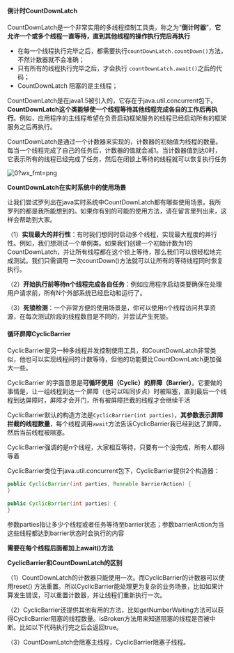 #### 倒计时CountDownLatch

CountDownLatch是一个非常实用的多线程控制工具类，称之为“**倒计时器**”，**它允许一个或多个线程一直等待，直到其他线程的操作执行完后再执行**

* 在每一个线程执行完毕之后，都需要执行`countDownLatch.countDown()`方法，不然计数器就不会准确；
* 只有所有的线程执行完毕之后，才会执行 `countDownLatch.await()`之后的代码；
* CountDownLatch 阻塞的是主线程；

CountDownLatch是在java1.5被引入的，它存在于java.util.concurrent包下。**CountDownLatch这个类能够使一个线程等待其他线程完成各自的工作后再执行**。例如，应用程序的主线程希望在负责启动框架服务的线程已经启动所有的框架服务之后再执行。

CountDownLatch是通过一个计数器来实现的，计数器的初始值为线程的数量。每当一个线程完成了自己的任务后，计数器的值就会减1。当计数器值到达0时，它表示所有的线程已经完成了任务，然后在闭锁上等待的线程就可以恢复执行任务

![0?wx_fmt=png](https://ss.csdn.net/p?http://mmbiz.qpic.cn/mmbiz_png/UtWdDgynLdY9n5c11P9g7rGwa8ALhzDDPmy7yWAIIGiaicCdmqkJQBwPJGK4ibsCabIp8u363wLst3oSHoS7UxmCg/0?wx_fmt=png)

**CountDownLatch在实时系统中的使用场景**

让我们尝试罗列出在java实时系统中CountDownLatch都有哪些使用场景。我所罗列的都是我所能想到的。如果你有别的可能的使用方法，请在留言里列出来，这样会帮助到大家。

（1）**实现最大的并行性**：有时我们想同时启动多个线程，实现最大程度的并行性。例如，我们想测试一个单例类。如果我们创建一个初始计数为1的CountDownLatch，并让所有线程都在这个锁上等待，那么我们可以很轻松地完成测试。我们只需调用 一次countDown()方法就可以让所有的等待线程同时恢复执行。

（2）**开始执行前等待n个线程完成各自任务**：例如应用程序启动类要确保在处理用户请求前，所有N个外部系统已经启动和运行了。

（3）**死锁检测**：一个非常方便的使用场景是，你可以使用n个线程访问共享资源，在每次测试阶段的线程数目是不同的，并尝试产生死锁。



#### **循环屏障CyclicBarrier**

CyclicBarrier是另一种多线程并发控制使用工具，和CountDownLatch非常类似，他也可以实现线程间的计数等待，但他的功能要比CountDownLatch更加强大一些。

CyclicBarrier 的字面意思是**可循环使用（Cyclic）的屏障（Barrier）**。它要做的事情是，让一组线程到达一个屏障（也可以叫同步点）时被阻塞，直到最后一个线程到达屏障时，屏障才会开门，所有被屏障拦截的线程才会继续干活

CyclicBarrier默认的构造方法是`CyclicBarrier(int parties)`，**其参数表示屏障拦截的线程数量**，每个线程调用`await`方法告诉CyclicBarrier我已经到达了屏障，然后当前线程被阻塞。

CyclicBarrier强调的是n个线程，大家相互等待，只要有一个没完成，所有人都得等着

CyclicBarrier类位于java.util.concurrent包下，CyclicBarrier提供2个构造器：

```java
public CyclicBarrier(int parties, Runnable barrierAction) {
}
 
public CyclicBarrier(int parties) {
}
```

参数parties指让多少个线程或者任务等待至barrier状态；参数barrierAction为当这些线程都达到barrier状态时会执行的内容

**需要在每个线程后面都加上await()方法**

**CyclicBarrier和CountDownLatch的区别**

（1）CountDownLatch的计数器只能使用一次。而CyclicBarrier的计数器可以使用reset() 方法重置。所以CyclicBarrier能处理更为复杂的业务场景，比如如果计算发生错误，可以重置计数器，并让线程们重新执行一次。

（2）CyclicBarrier还提供其他有用的方法，比如getNumberWaiting方法可以获得CyclicBarrier阻塞的线程数量。isBroken方法用来知道阻塞的线程是否被中断。比如以下代码执行完之后会返回true。

（3）CountDownLatch会阻塞主线程，CyclicBarrier阻塞子线程。